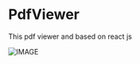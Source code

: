 # PdfViewer

This pdf viewer and based on react js

![IMAGE](https://github.com/bguillou/pdfWorker/blob/master/description.gif)
